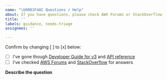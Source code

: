 ```yaml
---
name: "\U0001F4AC Questions / Help"
about: If you have questions, please check AWS Forums or StackOverflow
title: ''
labels: guidance, needs-triage
assignees: ''

---
```


Confirm by changing [ ] to [x] below:
- [ ] I've gone though [Developer Guide for v3](https://docs.aws.amazon.com/sdk-for-ruby/v3/developer-guide/welcome.html) and [API reference](https://docs.aws.amazon.com/sdk-for-ruby/v3/api/index.html)
- [ ] I've checked [AWS Forums](https://forums.aws.amazon.com) and [StackOverflow](https://stackoverflow.com/questions/tagged/aws-sdk-ruby) for answers

**Describe the question**
